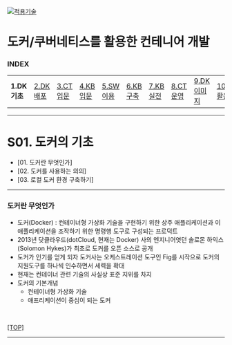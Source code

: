 [kubernetes]: https://github.com/JaceKim-TheAL/D2508_Kubernetes
[![적용기술](https://skillicons.dev/icons?i=docker,kubernetes&theme=dark)][kubernetes]

# 도커/쿠버네티스를 활용한 컨테니어 개발

### INDEX

<table>
  <tr>
    <td><b href="sect_01.md">1.DK기초 </b></td>
    <td><a href="sect_02.md">2.DK배포 </a></td>
    <td><a href="sect_03.md">3.CT입문 </a></td>
    <td><a href="sect_04.md">4.KB입문 </a></td>
    <td><a href="sect_05.md">5.SW이용 </a></td>
    <td><a href="sect_06.md">6.KB구축 </a></td>
    <td><a href="sect_07.md">7.KB실전 </a></td>
    <td><a href="sect_08.md">8.CT운영 </a></td>
    <td><a href="sect_09.md">9.DK이미지   </a></td>
    <td><a href="sect_10.md">10.DK활용법  </a></td>
    <td><a href="sect_ABC.md">부록        </a></td>
  </tr>
</table>

---
# S01. 도커의 기초
- [01. 도커란 무엇인가]
- [02. 도커를 사용하는 의의]
- [03. 로컬 도커 환경 구축하기]

---
### 도커란 무엇인가

- 도커(Docker) : 컨테이너형 가상화 기술을 구현하기 위한 상주 애플리케이션과 이 애플리케이션을 조작하기 위한 명령행 도구로 구성되는 프로덕트
- 2013년 닷클라우드(dotCloud, 현재는 Docker) 사의 엔지니어엿던 솔로몬 하익스(Solomon Hykes)가 최초로 도커를 오픈 소스로 공개
- 도커가 인기를 얻게 되자 도커사는 오케스트레이션 도구인 Fig를 시작으로 도커의 지원도구를 하나씩 인수하면서 세력을 확대
- 현재는 컨테이너 관련 기술의 사실상 표준 지위를 차지
- 도커의 기본개념
  - 컨테이너형 가상화 기술
  - 애프리케이션이 중심이 되는 도커

<br/>

[[TOP]](#index)

---

